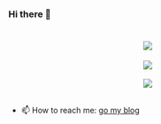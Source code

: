 ### Hi there 👋

<!--
**away-star/away-star** is a ✨ _special_ ✨ repository because its `README.md` (this file) appears on your GitHub profile.

Here are some ideas to get you started:

- 🔭 I’m currently working on ...
- 🌱 I’m currently learning ...
- 👯 I’m looking to collaborate on ...
- 🤔 I’m looking for help with ...
- 💬 Ask me about ...
- 📫 How to reach me: ...
- 😄 Pronouns: ...
- ⚡ Fun fact: ...
-->

<!-- 动态打字效果 -->
<h1 align="center">
  <a href="https://www.staraway.asia/">
    <img src="https://readme-typing-svg.herokuapp.com?color=%2336BCF7&lines=多一点努力，努力多一点.;console.log(%22Fightting%EF%BC%8Call of you%22)">
  </a>
</h1>

<!-- 敲代码的图片 -->
<div align="center" ><img order-radius="100px" src="https://npm.elemecdn.com/anzhiyu-assets/image/common/github-info/Knock-Code.gif"/></div>
<br>

<!-- GitHub奖杯🏆 -->
<div align="center"><img  src="https://github-profile-trophy.vercel.app/?username=away-star&theme=gruvbox&row=1&column=7&no-frame=true&no-bg=true" /></div>
<br>

- 📫 How to reach me: <a href="https://www.staraway.asia/" target="_blank">go my blog</a>
